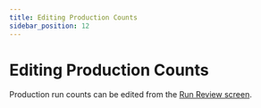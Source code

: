 ```yaml
---
title: Editing Production Counts
sidebar_position: 12
---
```

# Editing Production Counts
Production run counts can be edited from the [Run Review screen](docs/mes-framework/using-the-application/analytics/run-review.md).